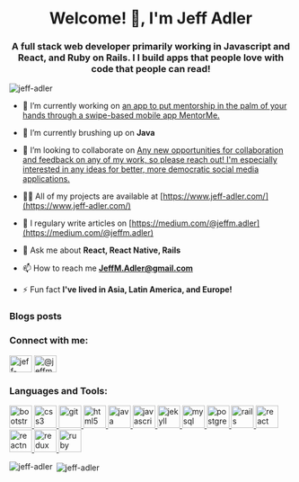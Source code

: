 <h1 align="center">Welcome! 👋, I'm Jeff Adler</h1>
<h3 align="center">A full stack web developer primarily working in Javascript and React, and Ruby on Rails. I I build apps that people love with code that people can read!</h3>

<p align="left"> <img src="https://komarev.com/ghpvc/?username=jeff-adler" alt="jeff-adler" /> </p>

- 🔭 I’m currently working on [an app to put mentorship in the palm of your hands through a swipe-based mobile app MentorMe.](https://github.com/Jeff-Adler/mentorMe-frontend)

- 🌱 I’m currently brushing up on **Java**

- 👯 I’m looking to collaborate on [Any new opportunities for collaboration and feedback on any of my work, so please reach out! I'm especially interested in any ideas for better, more democratic social media applications.](https://github.com/Jeff-Adler/feelingsOverflow-front-end)

- 👨‍💻 All of my projects are available at [https://www.jeff-adler.com/](https://www.jeff-adler.com/)

- 📝 I regulary write articles on [https://medium.com/@jeffm.adler](https://medium.com/@jeffm.adler)

- 💬 Ask me about **React, React Native, Rails**

- 📫 How to reach me **JeffM.Adler@gmail.com**

- ⚡ Fun fact **I've lived in Asia, Latin America, and Europe!**

### Blogs posts

<!-- BLOG-POST-LIST:START -->
<!-- BLOG-POST-LIST:END -->

<p align="left">
<h3 align="left">Connect with me:</h3>
<a href="https://linkedin.com/in/jeff-adler-8a5400157/" target="blank"><img align="center" src="https://cdn.jsdelivr.net/npm/simple-icons@3.0.1/icons/linkedin.svg" alt="jeff-adler-8a5400157/" height="30" width="40" /></a>
<a href="https://medium.com/@jeffm.adler" target="blank"><img align="center" src="https://cdn.jsdelivr.net/npm/simple-icons@3.0.1/icons/medium.svg" alt="@jeffm.adler" height="30" width="40" /></a>
</p>

<h3 align="left">Languages and Tools:</h3>
<p align="left"> <a href="https://getbootstrap.com" target="_blank"> <img src="https://devicons.github.io/devicon/devicon.git/icons/bootstrap/bootstrap-plain.svg" alt="bootstrap" width="40" height="40"/> </a> <a href="https://www.w3schools.com/css/" target="_blank"> <img src="https://devicons.github.io/devicon/devicon.git/icons/css3/css3-original-wordmark.svg" alt="css3" width="40" height="40"/> </a> <a href="https://git-scm.com/" target="_blank"> <img src="https://www.vectorlogo.zone/logos/git-scm/git-scm-icon.svg" alt="git" width="40" height="40"/> </a> <a href="https://www.w3.org/html/" target="_blank"> <img src="https://devicons.github.io/devicon/devicon.git/icons/html5/html5-original-wordmark.svg" alt="html5" width="40" height="40"/> </a> <a href="https://www.java.com" target="_blank"> <img src="https://devicons.github.io/devicon/devicon.git/icons/java/java-original-wordmark.svg" alt="java" width="40" height="40"/> </a> <a href="https://developer.mozilla.org/en-US/docs/Web/JavaScript" target="_blank"> <img src="https://devicons.github.io/devicon/devicon.git/icons/javascript/javascript-original.svg" alt="javascript" width="40" height="40"/> </a> <a href="https://jekyllrb.com/" target="_blank"> <img src="https://www.vectorlogo.zone/logos/jekyllrb/jekyllrb-icon.svg" alt="jekyll" width="40" height="40"/> </a> <a href="https://www.mysql.com/" target="_blank"> <img src="https://devicons.github.io/devicon/devicon.git/icons/mysql/mysql-original-wordmark.svg" alt="mysql" width="40" height="40"/> </a> <a href="https://www.postgresql.org" target="_blank"> <img src="https://devicons.github.io/devicon/devicon.git/icons/postgresql/postgresql-original-wordmark.svg" alt="postgresql" width="40" height="40"/> </a> <a href="https://rubyonrails.org" target="_blank"> <img src="https://devicons.github.io/devicon/devicon.git/icons/rails/rails-original-wordmark.svg" alt="rails" width="40" height="40"/> </a> <a href="https://reactjs.org/" target="_blank"> <img src="https://devicons.github.io/devicon/devicon.git/icons/react/react-original-wordmark.svg" alt="react" width="40" height="40"/> </a> <a href="https://reactnative.dev/" target="_blank"> <img src="https://reactnative.dev/img/header_logo.svg" alt="reactnative" width="40" height="40"/> </a> <a href="https://redux.js.org" target="_blank"> <img src="https://devicons.github.io/devicon/devicon.git/icons/redux/redux-original.svg" alt="redux" width="40" height="40"/> </a> <a href="https://www.ruby-lang.org/en/" target="_blank"> <img src="https://devicons.github.io/devicon/devicon.git/icons/ruby/ruby-original-wordmark.svg" alt="ruby" width="40" height="40"/> </a> </p>

<p><img align="left" src="https://github-readme-stats.vercel.app/api/top-langs/?username=jeff-adler&layout=compact" alt="jeff-adler" /></p>

<p>&nbsp;<img align="center" src="https://github-readme-stats.vercel.app/api?username=jeff-adler&show_icons=true" alt="jeff-adler" /></p>
